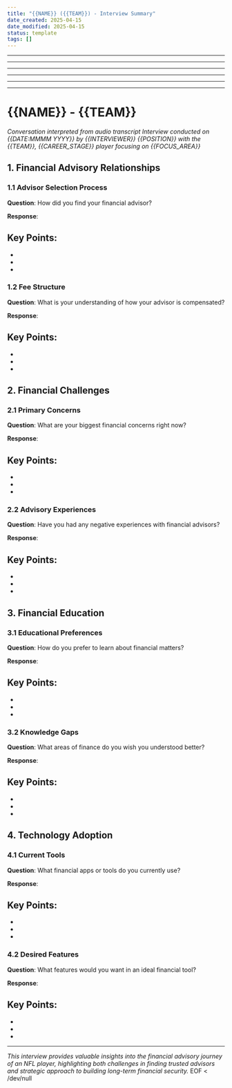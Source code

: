 ```yaml
---
title: "{{NAME}} ({{TEAM}}) - Interview Summary"
date_created: 2025-04-15
date_modified: 2025-04-15
status: template
tags: []
---
```


---

---

---

---

---

---

# {{NAME}} - {{TEAM}}

*Conversation interpreted from audio transcript*
*Interview conducted on {{DATE:MMMM YYYY}} by {{INTERVIEWER}}*
*{{POSITION}} with the {{TEAM}}, {{CAREER_STAGE}} player focusing on {{FOCUS_AREA}}*

## 1. Financial Advisory Relationships

### 1.1 Advisor Selection Process

**Question**: How did you find your financial advisor?

**Response**: 

**Key Points:**
- 
- 
- 
- 

### 1.2 Fee Structure

**Question**: What is your understanding of how your advisor is compensated?

**Response**: 

**Key Points:**
- 
- 
- 
- 

## 2. Financial Challenges

### 2.1 Primary Concerns

**Question**: What are your biggest financial concerns right now?

**Response**: 

**Key Points:**
- 
- 
- 
- 

### 2.2 Advisory Experiences

**Question**: Have you had any negative experiences with financial advisors?

**Response**: 

**Key Points:**
- 
- 
- 
- 

## 3. Financial Education

### 3.1 Educational Preferences

**Question**: How do you prefer to learn about financial matters?

**Response**: 

**Key Points:**
- 
- 
- 
- 

### 3.2 Knowledge Gaps

**Question**: What areas of finance do you wish you understood better?

**Response**: 

**Key Points:**
- 
- 
- 
- 

## 4. Technology Adoption

### 4.1 Current Tools

**Question**: What financial apps or tools do you currently use?

**Response**: 

**Key Points:**
- 
- 
- 
- 

### 4.2 Desired Features

**Question**: What features would you want in an ideal financial tool?

**Response**: 

**Key Points:**
- 
- 
- 
- 

---

*This interview provides valuable insights into the financial advisory journey of an NFL player, highlighting both challenges in finding trusted advisors and strategic approach to building long-term financial security.*
EOF < /dev/null
